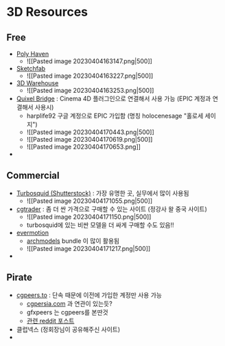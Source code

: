 # 3D Resources
## Free
- [Poly Haven](https://polyhaven.com)
	- ![[Pasted image 20230404163147.png|500]]
- [Sketchfab](https://sketchfab.com/)
	- ![[Pasted image 20230404163227.png|500]]
- [3D Warehouse](https://3dwarehouse.sketchup.com)
	- ![[Pasted image 20230404163253.png|500]]
- [Quixel Bridge](https://quixel.com/bridge) : Cinema 4D 플러그인으로 연결해서 사용 가능 (EPIC 계정과 연결해서 사용시)
	- harplife92 구글 계정으로 EPIC 가입함 (명칭 holocenesage "홀로세 세이지")
	- ![[Pasted image 20230404170443.png|500]]
	- ![[Pasted image 20230404170619.png|500]]
	- ![[Pasted image 20230404170653.png]]
- 

## Commercial
- [Turbosquid (Shutterstock)](https://www.turbosquid.com/) : 가장 유명한 곳, 실무에서 많이 사용됨
	- ![[Pasted image 20230404171055.png|500]]
- [cgtrader](https://www.cgtrader.com/) : 좀 더 싼 가격으로 구매할 수 있는 사이트 (정강사 왈 중국 사이트)
	- ![[Pasted image 20230404171150.png|500]]
	- turbosquid에 있는 비싼 모델을 더 싸게 구매할 수도 있음!!
- [evermotion](https://evermotion.org)
	- [archmodels](https://evermotion.org/shop/cat/396/archmodels) bundle 이 많이 활용됨
	- ![[Pasted image 20230404171217.png|500]]
- 

## Pirate
- [cgpeers.to](https://cgpeers.to/) : 단속 때문에 이전에 가입한 계정만 사용 가능
	- [cgpersia.com](https://cgpersia.com) 과 연관이 있는듯?
	- gfxpeers 는 cgpeers를 본딴것
	- [관련 reddit 포스트](https://www.reddit.com/r/trackers/comments/ovp17o/cgpeers_and_gfx_peers/)
- 클럽넥스 (정회장님이 공유해주신 사이트)
- 